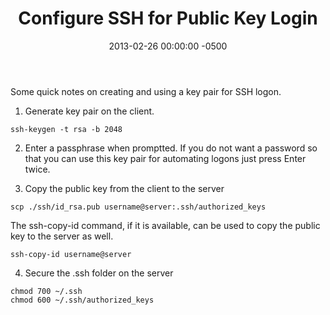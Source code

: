 ﻿---
title:  Configure SSH for Public Key Login
date:   2013-02-26 00:00:00 -0500
categories: IT
---

Some quick notes on creating and using a key pair for SSH logon.

1. Generate key pair on the client.

```console
ssh-keygen -t rsa -b 2048
```

2. Enter a passphrase when promptted. If you do not want a password so that you can use this key pair for automating logons just press Enter twice.

3. Copy the public key from the client to the server

```console
scp ./ssh/id_rsa.pub username@server:.ssh/authorized_keys
```

The ssh-copy-id command, if it is available, can be used to copy the public key to the server as well.

```console
ssh-copy-id username@server
```

4. Secure the .ssh folder on the server

```console
chmod 700 ~/.ssh
chmod 600 ~/.ssh/authorized_keys
```
